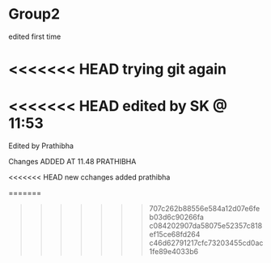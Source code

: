 # Group2

edited first time

<<<<<<< HEAD
trying git again
=======
<<<<<<< HEAD
edited by SK @ 11:53
=======
Edited by Prathibha

Changes ADDED AT 11.48 PRATHIBHA

<<<<<<< HEAD
new cchanges added prathibha

=======
>>>>>>> 707c262b88556e584a12d07e6feb03d6c90266fa
>>>>>>> c084202907da58075e52357c818ef15ce68fd264
>>>>>>> c46d62791217cfc73203455cd0ac1fe89e4033b6
